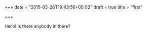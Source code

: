 +++
date = "2015-03-28T19:43:56+09:00"
draft = true
title = "first"

+++


Hello! Is there anybody in there?
